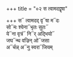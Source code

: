 +++
title = "०२ स त्वामदद्वृषा"

+++
स᳓ त्वामदद् वृ᳓षा म᳓दः  
सो᳓मः श्येना᳓भृतः सुतः᳓  
ये᳓ना वृत्रं᳓ नि᳓र् अद्भियो᳓  
जघ᳓न्थ वज्रिन् ओ᳓जसा  
अ᳓र्चन्न् अ᳓नु स्वरा᳓जियम्